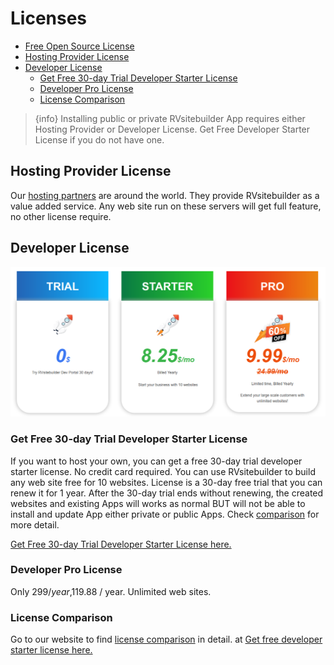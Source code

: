 
# Licenses
  <!-- - [Free Open Source License](#Free-Open-Source-License) -->
- [Free Open Source License](#free-open-source-license)
- [Hosting Provider License](#hosting-provider-license)
- [Developer License](#developer-license)
  - [Get Free 30-day Trial Developer Starter License](#get-free-30-day-trial-developer-starter-license)
  - [Developer Pro License](#developer-pro-license)
  - [License Comparison](#license-comparison)


<!-- TODO: @sirishom revise ใหม่อีกนะครับ ตัว open source comment ไว้ก่อน-->

> {info} Installing public or private RVsitebuilder App requires either Hosting Provider or Developer License. Get Free Developer Starter License if you do not have one.


<!-- <a name="Free-Open-Source-License"></a>
## Free Open Source License
Suitable for end-user looking for a free CMS with drag and drop editor. It comes with free basic templates. But cannot install public or private RVsitebuilder's app to extend its functionalities. -->


## Hosting Provider License
Our [hosting partners](https://rvsitebuilder.com/hosting-partner/) are around the world. They provide RVsitebuilder as a value added service. Any web site run on these servers will get full feature, no other license require. 


## Developer License

![Developer License Plan](images/Licenses.png)

### Get Free 30-day Trial Developer Starter License 

If you want to host your own, you can get a free 30-day trial developer starter license. No credit card required. You can use RVsitebuilder to build any web site free for 10 websites. License is a 30-day free trial that you can renew it for 1 year. After the 30-day trial ends without renewing, the created websites and existing Apps will works as normal BUT will not be able to install and update App either private or public Apps. Check [comparison](https://dev.rvsitebuilder.com/developer-licenses) for more detail. 

[Get Free 30-day Trial Developer Starter License here.](https://dev.rvsitebuilder.com)

### Developer Pro License

Only $299 / year,$119.88 / year. Unlimited web sites. 


### License Comparison

<!-- TODO: @sirishom link มียัง -->
Go to our website to find [license comparison](https://dev.rvsitebuilder.com/developer-licenses) in detail. at [Get free developer starter license here.](https://dev.rvsitebuilder.com)
